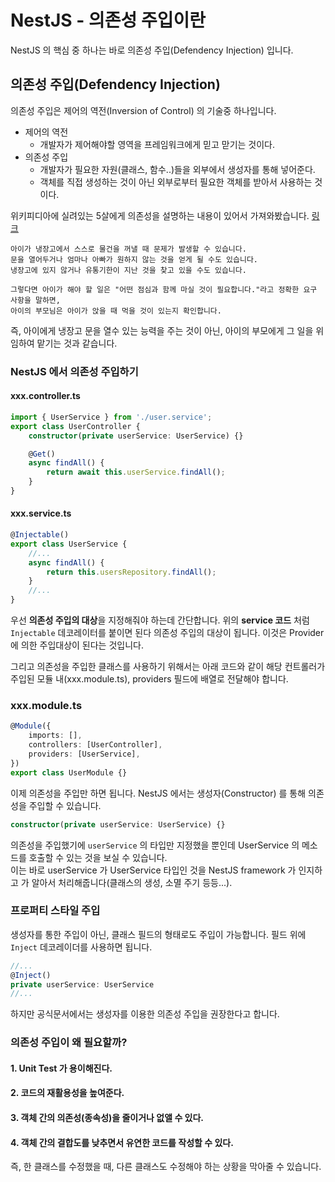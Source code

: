 # NestJS - 의존성 주입이란
NestJS 의 핵심 중 하나는 바로 의존성 주입(Defendency Injection) 입니다.

## 의존성 주입(Defendency Injection)
의존성 주입은 제어의 역전(Inversion of Control) 의 기술중 하나입니다.

- 제어의 역전 
  - 개발자가 제어해야할 영역을 프레임워크에게 믿고 맏기는 것이다.
- 의존성 주입 
  - 개발자가 필요한 자원(클래스, 함수..)들을 외부에서 생성자를 통해 넣어준다.
  - 객체를 직접 생성하는 것이 아닌 외부로부터 필요한 객체를 받아서 사용하는 것이다.

위키피디아에 실려있는 5살에게 의존성을 설명하는 내용이 있어서 가져와봤습니다.
[링크](https://en.wikipedia.org/wiki/Dependency_injection#AngularJS_example)
```
아이가 냉장고에서 스스로 물건을 꺼낼 때 문제가 발생할 수 있습니다. 
문을 열어두거나 엄마나 아빠가 원하지 않는 것을 얻게 될 수도 있습니다. 
냉장고에 있지 않거나 유통기한이 지난 것을 찾고 있을 수도 있습니다.

그렇다면 아이가 해야 할 일은 "어떤 점심과 함께 마실 것이 필요합니다."라고 정확한 요구 사항을 말하면, 
아이의 부모님은 아이가 앉을 때 먹을 것이 있는지 확인합니다.
```

즉, 아이에게 냉장고 문을 열수 있는 능력을 주는 것이 아닌, 아이의 부모에게 그 일을 위임하여 맡기는 것과 같습니다.

### NestJS 에서 의존성 주입하기
#### xxx.controller.ts
```typescript
import { UserService } from './user.service';
export class UserController {
    constructor(private userService: UserService) {}

    @Get()
    async findAll() {
        return await this.userService.findAll();
    }
}
```

#### xxx.service.ts
```typescript
@Injectable()
export class UserService {
    //...
    async findAll() {
        return this.usersRepository.findAll();
    }
    //...
}
```

우선 **의존성 주입의 대상**을 지정해줘야 하는데 간단합니다. 
위의 **service 코드** 처럼 ```Injectable``` 데코레이터를 붙이면 된다 의존성 주입의 대상이 됩니다. 
이것은 Provider 에 의한 주입대상이 된다는 것입니다.

그리고 의존성을 주입한 클래스를 사용하기 위해서는 아래 코드와 같이 해당 컨트롤러가 주입된 모듈 내(xxx.module.ts), providers 필드에 배열로 전달해야 합니다.

### xxx.module.ts
```typescript
@Module({
    imports: [],
    controllers: [UserController],
    providers: [UserService],
})
export class UserModule {}
```

이제 의존성을 주입만 하면 됩니다.
NestJS 에서는 생성자(Constructor) 를 통해 의존성을 주입할 수 있습니다.

```typescript
constructor(private userService: UserService) {}
```

의존성을 주입했기에 ```userService``` 의 타입만 지정했을 뿐인데 UserService 의 메소드를 호출할 수 있는 것을 보실 수 있습니다.    
이는 바로 userService 가 UserService 타입인 것을 NestJS framework 가 인지하고  가 알아서 처리해줍니다(클래스의 생성, 소멸 주기 등등...). 

### 프로퍼티 스타일 주입
생성자를 통한 주입이 아닌, 클래스 필드의 형태로도 주입이 가능합니다.
필드 위에 ```Inject``` 데코레이더를 사용하면 됩니다.
```typescript
//...
@Inject()
private userService: UserService
//...
```

하지만 공식문서에서는 생성자를 이용한 의존성 주입을 권장한다고 합니다.

### 의존성 주입이 왜 필요할까?

#### 1. Unit Test 가 용이해진다.
#### 2. 코드의 재활용성을 높여준다.
#### 3. 객체 간의 의존성(종속성)을 줄이거나 없앨 수 있다.
#### 4. 객체 간의 결합도를 낮추면서 유연한 코드를 작성할 수 있다.

즉, 한 클래스를 수정했을 때, 다른 클래스도 수정해야 하는 상황을 막아줄 수 있습니다.




